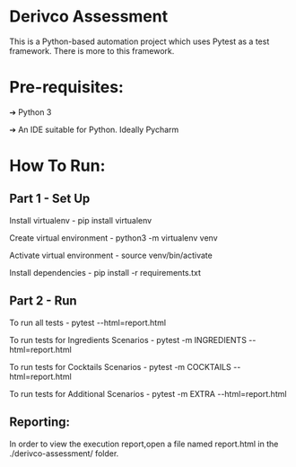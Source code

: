# Derivco Assessment

This is a Python-based automation project which uses Pytest as a test framework. There is
more to this framework.

# Pre-requisites:

➔ Python 3


➔ An IDE suitable for Python. Ideally Pycharm

# How To Run:

## Part 1 - Set Up

Install virtualenv - pip install virtualenv

Create virtual environment - python3 -m virtualenv venv

Activate virtual environment - source venv/bin/activate

Install dependencies - pip install -r requirements.txt



## Part 2 - Run

To run all tests - pytest --html=report.html

To run tests for Ingredients Scenarios - pytest -m INGREDIENTS --html=report.html

To run tests for Cocktails Scenarios - pytest -m COCKTAILS --html=report.html

To run tests for Additional Scenarios - pytest -m EXTRA --html=report.html

## Reporting:

In order to view the execution report,open a file named report.html in the
./derivco-assessment/ folder.
